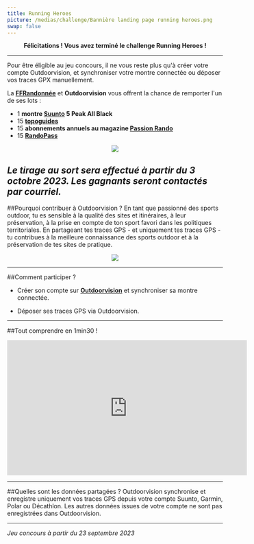 ```yaml
---
title: Running Heroes
picture: /medias/challenge/Bannière landing page running heroes.png
swap: false
---
```


**<p align="center"> Félicitations ! Vous avez terminé le challenge Running Heroes ! </p>**

---
Pour être éligible au jeu concours, il ne vous reste plus qu'à créer votre compte Outdoorvision, et synchroniser votre montre connectée ou déposer vos traces GPX manuellement.



La **[FFRandonnée](https://www.ffrandonnee.fr)** et **Outdoorvision** vous offrent la chance de remporter l'un de ses lots : 

- 1 **montre [Suunto](https://www.suunto.com/fr-fr/Produits/Montres-de-sport/suunto-5-peak/suunto-5-peak-all-black/) 5 Peak All Black**
- 15 **[topoguides](https://boutique.ffrandonnee.fr/topoguides?gclid=EAIaIQobChMI28-b9Ov0gAMVAYZoCR21fQ1IEAAYASAAEgKgvvD_BwE)**
- 15 **abonnements annuels au magazine [Passion Rando](https://www.ffrandonnee.fr/la-federation/passion-rando?page=1)**
- 15 **[RandoPass](https://www.ffrandonnee.fr/adherer/randopass/le-randopass-pour-tous-les-amoureux-de-la-rando)**
  
<p align="center">
  <img src="/medias/challenge/Running Heroes bannières lots.png">
</p>

*Le tirage au sort sera effectué à partir du 3 octobre 2023. Les gagnants seront contactés par courriel.*
---

##Pourquoi contribuer à Outdoorvision ?
En tant que passionné des sports outdoor, tu es sensible à la qualité des sites et itinéraires, à leur préservation, à la prise en compte de ton sport favori dans les politiques territoriales.
En partageant tes traces GPS - et uniquement tes traces GPS - tu contribues à la meilleure connaissance des sports outdoor et à la préservation de tes sites de pratique.


<p align="center">
  <img src="/medias/challenge/IGNrando bandeau landing page contribue.png">
</p>

<participate></participate>

---

##Comment participer ?

- Créer son compte sur **[Outdoorvision](https://staging-auth.outdoorvision.fr/auth/realms/PRNSN/protocol/openid-connect/registrations?client_id=back1-outdoorgeovision-prnsn&response_type=code&redirect_uri=https://staging-back.outdoorvision.fr/auth/done/&scope=openid)** et synchroniser sa montre connectée.

- Déposer ses traces GPS via Outdoorvision.
  
<participate></participate>

---
##Tout comprendre en 1min30 !
<p align="center">
<iframe width="560" height="315" src="https://www.youtube.com/embed/Sua7VDlhBs4" title="YouTube video player" frameborder="0" allow="accelerometer; autoplay; clipboard-write; encrypted-media; gyroscope; picture-in-picture" allowfullscreen></iframe>
</p>


---

##Quelles sont les données partagées ?
Outdoorvision synchronise et enregistre uniquement vos traces GPS depuis votre compte Suunto, Garmin, Polar ou Décathlon. Les autres données issues de votre compte ne sont pas enregistrées dans Outdoorvision.

---

*Jeu concours à partir du 23 septembre 2023* 
<p></p>

